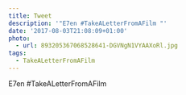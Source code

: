 ```yaml
---
title: Tweet
description: '"E7en #TakeALetterFromAFilm "'
date: '2017-08-03T21:08:09+01:00'
photo:
  - url: 893205367068528641-DGVNgN1VYAAXoRl.jpg
tags:
  - TakeALetterFromAFilm
---
```

E7en #TakeALetterFromAFilm 
